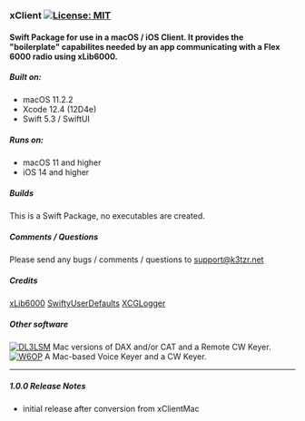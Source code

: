 ### xClient [![License: MIT](https://img.shields.io/badge/License-MIT-yellow.svg)](https://en.wikipedia.org/wiki/MIT_License)

#### Swift Package for use in a macOS / iOS Client. It provides the "boilerplate" capabilites needed by an app communicating with a Flex 6000 radio using xLib6000.

##### Built on:

*  macOS 11.2.2
*  Xcode 12.4 (12D4e)
*  Swift 5.3 / SwiftUI

##### Runs on:
* macOS 11 and higher
* iOS 14 and higher

##### Builds
This is a Swift Package, no executables are created.

##### Comments / Questions
Please send any bugs / comments / questions to support@k3tzr.net

##### Credits
[xLib6000](https://github.com/K3TZR/xLib6000.git)
[SwiftyUserDefaults](https://github.com/sunshinejr/SwiftyUserDefaults.git)
[XCGLogger](https://github.com/DaveWoodCom/XCGLogger.git)

##### Other software
[![DL3LSM](https://img.shields.io/badge/DL3LSM-xDAX,_xCAT,_xKey-informational)](https://dl3lsm.blogspot.com) Mac versions of DAX and/or CAT and a Remote CW Keyer.  
[![W6OP](https://img.shields.io/badge/W6OP-xVoiceKeyer,_xCW-informational)](https://w6op.com) A Mac-based Voice Keyer and a CW Keyer.  

---
##### 1.0.0 Release Notes
* initial release after conversion from xClientMac
